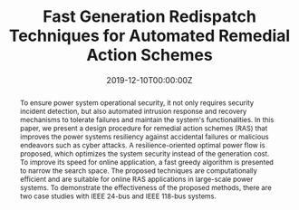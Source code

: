 ---
title: "Fast Generation Redispatch Techniques for Automated Remedial Action Schemes"
authors:
- Hao Huang
- Maryam Kazerooni
- Shamina Hossain-McKenzie
- admin
- Saman Zonouz
- Katherine Davis

date: "2019-12-10T00:00:00Z"
doi: ""

# Schedule page publish date (NOT publication's date).
publishDate: "2019-12-10T00:00:00Z"

# Publication type.
# Legend: 0 = Uncategorized; 1 = Conference paper; 2 = Journal article;
# 3 = Preprint / Working Paper; 4 = Report; 5 = Book; 6 = Book section;
# 7 = Thesis; 8 = Patent
publication_types: ["1"]

# Publication name and optional abbreviated publication name.
publication: In *2019 20th International Conference on Intelligent System Application to Power Systems*
publication_short: In *ISAP*

abstract: To ensure power system operational security, it not only requires security incident detection, but also automated intrusion response and recovery mechanisms to tolerate failures and maintain the system's functionalities. In this paper, we present a design procedure for remedial action schemes (RAS) that improves the power systems resiliency against accidental failures or malicious endeavors such as cyber attacks. A resilience-oriented optimal power flow is proposed, which optimizes the system security instead of the generation cost. To improve its speed for online application, a fast greedy algorithm is presented to narrow the search space. The proposed techniques are computationally efficient and are suitable for online RAS applications in large-scale power systems. To demonstrate the effectiveness of the proposed methods, there are two case studies with IEEE 24-bus and IEEE 118-bus systems.

tags: []

# Display this page in the Featured widget?
featured: false

# Custom links (uncomment lines below)
# links:
# - name: Custom Link
#   url: http://example.org

url_pdf: ''
url_code: ''
url_dataset: ''
url_poster: ''
url_project: ''
url_slides: ''
url_source: ''
url_video: ''

# Associated Projects (optional).
#   Associate this publication with one or more of your projects.
#   Simply enter your project's folder or file name without extension.
#   E.g. `internal-project` references `content/project/internal-project/index.md`.
#   Otherwise, set `projects: []`.
projects:
- Cyber-Physical Security


---